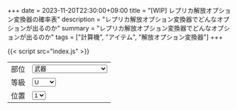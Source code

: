 +++
date = 2023-11-20T22:30:00+09:00
title = "[WIP] レプリカ解放オプション変換器の確率表"
description = "レプリカ解放オプション変換器でどんなオプションが出るのか"
summary = "レプリカ解放オプション変換器でどんなオプションが出るのか"
tags = ["計算機", "アイテム", "解放オプション変換器"]
+++

<script defer src="/js/form-storage/index.umd.js"></script>
<link href="/js/sortable-tablesort/sortable-base.min.css" rel="preload stylesheet" as="style" />
<script defer src="/js/sortable-tablesort/sortable.min.js"></script>
{{< script src="index.js" >}}

<style>
#out th,
#out td {
  font-size: 16px;
  line-height: 1.0;
  padding: 5px 5px;
}
#out tr *:nth-child(2) {
  border-right: 1px solid var(--border);
}
</style>

<form action="javascript:void(0);">
<table>
  <tr>
    <td>部位</td>
    <td>
      <select id="type" name="type" class="in">
        <option>武器</option>
        <option disabled>武器(笛)</option>
        <option disabled>ネックレス</option>
        <option disabled>ヘルメット</option>
        <option disabled>冠</option>
        <option disabled>イヤリング、マント</option>
        <option disabled>ベルト</option>
        <option disabled>共用鎧</option>
        <option disabled>専用鎧</option>
        <option disabled>グローブ、ブレスレット</option>
        <option disabled>ブーツ</option>
      </select>
    </td>
  </tr>
  <tr>
    <td>等級</td>
    <td>
        <select id="rank" name="rank" class="in">
          <option>U</option>
          <option>DXU</option>
          <option>UMU</option>
        </select>
    </td>
  </tr>
  <tr>
    <td>位置</td>
    <td>
        <select id="pos" name="pos" class="in">
          <option>1</option>
          <option>2</option>
          <option>3</option>
          <option>4</option>
        </select>
    </td>
  </tr>
</table>
</form>
<div id="out"></div>
